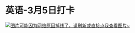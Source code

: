# 英语-3月5日打卡

[![图片可能因为网络原因掉线了，请刷新或直接点我查看图片~](https://cdn.jsdelivr.net/gh/ylsislove/image-home/test/20210305233456.jpg)](https://cdn.jsdelivr.net/gh/ylsislove/image-home/test/20210305233456.jpg)
